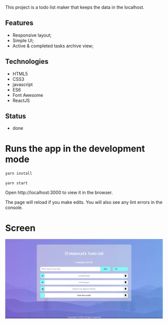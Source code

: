 This project is a todo list maker that keeps the data in the localhost.

## Features
- Responsive layout;
- Simple UI;
- Active & completed tasks archive view;

## Technologies
- HTML5
- CSS3
- javascript
- ES6
- Font Awesome
- ReactJS

## Status
- done

# Runs the app in the development mode 

 `yarn install`

 `yarn start`

Open http://localhost:3000 to view it in the browser.

The page will reload if you make edits.
You will also see any lint errors in the console.

# Screen

![](src/img/screenshot.jpg)
